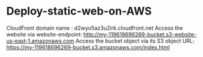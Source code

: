 # Deploy-static-web-on-AWS
CloudFront domain name : d2wyo5az3u2irk.cloudfront.net
Access the website via website-endpoint: http://my-119618696269-bucket.s3-website-us-east-1.amazonaws.com
Access the bucket object via its S3 object URL: https://my-119618696269-bucket.s3.amazonaws.com/index.html
